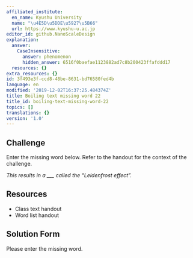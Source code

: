 ```yaml
---
affiliated_institute:
  en_name: Kyushu University
  name: "\u4E5D\u5DDE\u5927\u5B66"
  url: https://www.kyushu-u.ac.jp
editor_id: github.NanoScaleDesign
explanation:
  answer:
    CaseInsensitive:
      answer: phenomenon
      hidden_answer: 6516f0baefae1123882ad7c8b200423ffafddd17
  resources: {}
extra_resources: {}
id: 3f493e3f-ccd8-48be-8631-bd76580fed4b
language: en
modified: '2019-12-02T16:37:25.484374Z'
title: Boiling text missing word 22
title_id: boiling-text-missing-word-22
topics: []
translations: {}
version: '1.0'
---
```


## Challenge
Enter the missing word below. Refer to the handout for the context of the challenge.

*This results in a ___ called the “Leidenfrost effect”.*


## Resources
- Class text handout
- Word list handout


## Solution Form
Please enter the missing word.

